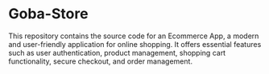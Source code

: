 # Goba-Store
This repository contains the source code for an Ecommerce App, a modern and user-friendly application for online shopping. It offers essential features such as user authentication, product management, shopping cart functionality, secure checkout, and order management.
